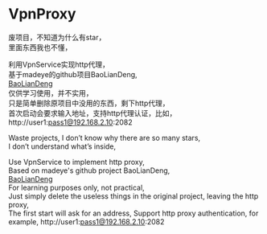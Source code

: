 # VpnProxy

废项目，不知道为什么有star，  
里面东西我也不懂，

利用VpnService实现http代理，  
基于madeye的github项目BaoLianDeng,  
[BaoLianDeng](https://github.com/madeye/BaoLianDeng)  
仅供学习使用，并不实用，  
只是简单删除原项目中没用的东西，剩下http代理，  
首次启动会要求输入地址，支持http代理认证，比如，
http://user1:pass1@192.168.2.10:2082

  
Waste projects, I don’t know why there are so many stars,  
I don’t understand what’s inside,

Use VpnService to implement http proxy,  
Based on madeye's github project BaoLianDeng,  
[BaoLianDeng](https://github.com/madeye/BaoLianDeng)  
For learning purposes only, not practical,  
Just simply delete the useless things in the original project, leaving the http proxy,  
The first start will ask for an address, Support http proxy authentication, for example,
http://user1:pass1@192.168.2.10:2082
